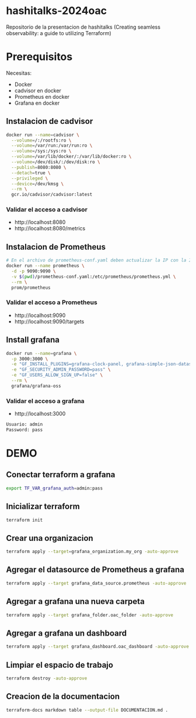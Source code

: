 # hashitalks-2024oac
Repositorio de la presentacion de hashitalks (Creating seamless observability: a guide to utilizing Terraform)

# Prerequisitos 
Necesitas:
- Docker
- cadvisor en docker
- Prometheus en docker
- Grafana en docker

## Instalacion de cadvisor
```bash
docker run --name=cadvisor \
  --volume=/:/rootfs:ro \
  --volume=/var/run:/var/run:ro \
  --volume=/sys:/sys:ro \
  --volume=/var/lib/docker/:/var/lib/docker:ro \
  --volume=/dev/disk/:/dev/disk:ro \
  --publish=8080:8080 \
  --detach=true \
  --privileged \
  --device=/dev/kmsg \
  --rm \
  gcr.io/cadvisor/cadvisor:latest
```

### Validar el acceso a cadvisor 
- http://localhost:8080
- http://localhost:8080/metrics

## Instalacion de Prometheus 
```bash
# En el archivo de prometheus-conf.yaml deben actualizar la IP con la IP_TARGET del host
docker run --name prometheus \
  -d -p 9090:9090 \
  -v $(pwd)/prometheus-conf.yaml:/etc/prometheus/prometheus.yml \
  --rm \
  prom/prometheus
```

### Validar el acceso a Prometheus
- http://localhost:9090
- http://localhost:9090/targets


## Install grafana
```bash
docker run --name=grafana \
  -p 3000:3000 \
  -e "GF_INSTALL_PLUGINS=grafana-clock-panel, grafana-simple-json-datasource" \
  -e "GF_SECURITY_ADMIN_PASSWORD=pass" \
  -e "GF_USERS_ALLOW_SIGN_UP=false" \
  --rm \
  grafana/grafana-oss
```
### Validar el acceso a grafana 
- http://localhost:3000
```txt
Usuario: admin
Password: pass
```

# DEMO

## Conectar terraform a grafana
```bash
export TF_VAR_grafana_auth=admin:pass
```

## Inicializar terraform
```bash
terraform init
```

## Crear una organizacion 
```bash
terraform apply --target=grafana_organization.my_org -auto-approve
```
## Agregar el datasource de Prometheus a grafana
```bash
terraform apply --target grafana_data_source.prometheus -auto-approve
```

## Agregar a grafana una nueva carpeta
```bash
terraform apply --target grafana_folder.oac_folder -auto-approve
```

## Agregar a grafana un dashboard
```bash
terraform apply --target grafana_dashboard.oac_dashboard -auto-approve
```
## Limpiar el espacio de trabajo
```bash
terraform destroy -auto-approve
```

## Creacion de la documentacion
```bash
terraform-docs markdown table --output-file DOCUMENTACION.md .
```
